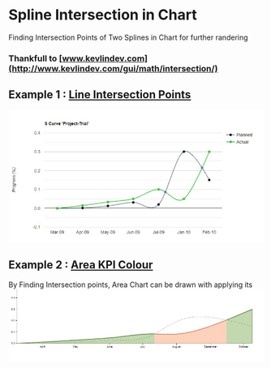 # Spline Intersection in Chart
Finding Intersection Points of Two Splines in Chart for further randering

### Thankfull to [www.kevlindev.com](http://www.kevlindev.com/gui/math/intersection/)
## Example 1 : [Line Intersection Points](https://github.com/apanasara/Spline_Intersection_in_Chart/tree/main/Examples/spLine%20Chart)
![Line Crossover Chart](https://github.com/apanasara/Spline_Intersection_in_Chart/blob/main/Examples/spLine%20Chart/Line-Crossover.JPG)

## Example 2 : [Area KPI Colour](https://github.com/apanasara/Spline_Intersection_in_Chart/tree/main/Examples/Area%20Chart)
By Finding Intersection points, Area Chart can be drawn with applying its
![Area KPI Chart](https://github.com/apanasara/Spline_Intersection_in_Chart/blob/main/Examples/Area%20Chart/Area-KPI.JPG)
